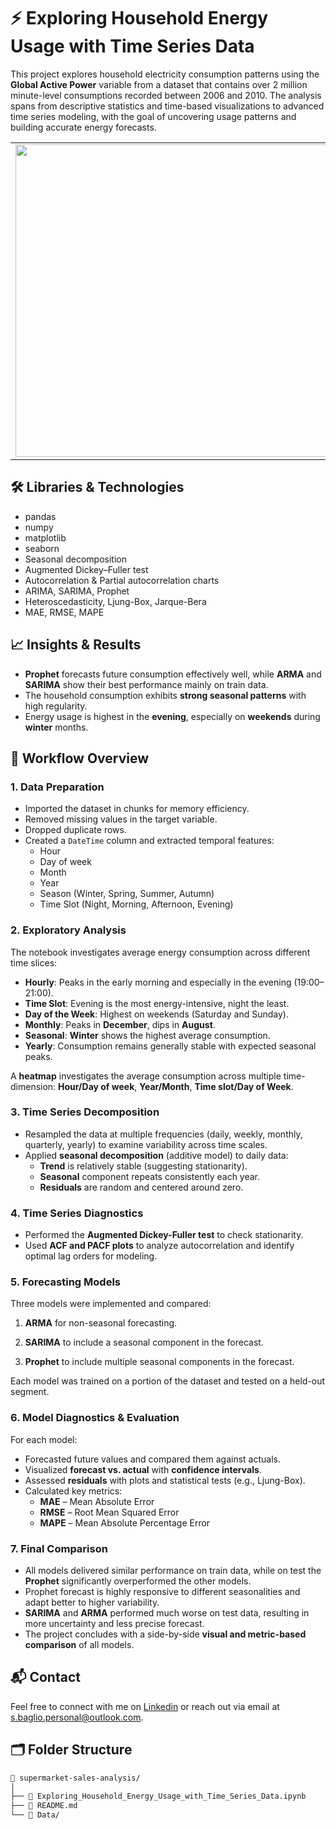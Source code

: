 # ⚡ Exploring Household Energy Usage with Time Series Data

This project explores household electricity consumption patterns using the **Global Active Power** variable from a dataset that contains over 2 million minute-level consumptions recorded between 2006 and 2010. The analysis spans from descriptive statistics and time-based visualizations to advanced time series modeling, with the goal of uncovering usage patterns and building accurate energy forecasts.



<table>
  <tr>
    <td><img src="https://github.com/user-attachments/assets/8ec7e5a0-d7fa-4ea2-801b-3397ce93ab60" width="650" height="500"/></td>
    <td><img src="https://github.com/user-attachments/assets/d5261acb-c8b3-4f59-9a7f-1e78ddbb6364" width="500" height="500"/></td>
  </tr>
</table>

## 🛠️ Libraries & Technologies
- pandas
- numpy
- matplotlib
- seaborn
- Seasonal decomposition
- Augmented Dickey–Fuller test
- Autocorrelation & Partial autocorrelation charts
- ARIMA, SARIMA, Prophet
- Heteroscedasticity, Ljung-Box, Jarque-Bera
- MAE, RMSE, MAPE

## 📈 Insights & Results
- **Prophet** forecasts future consumption effectively well, while **ARMA** and **SARIMA** show their best performance mainly on train data.
- The household consumption exhibits **strong seasonal patterns** with high regularity.
- Energy usage is highest in the **evening**, especially on **weekends** during **winter** months.

## 🧱 Workflow Overview
### 1. Data Preparation

- Imported the dataset in chunks for memory efficiency.
- Removed missing values in the target variable.
- Dropped duplicate rows.
- Created a `DateTime` column and extracted temporal features:
  - Hour
  - Day of week
  - Month
  - Year
  - Season (Winter, Spring, Summer, Autumn)
  - Time Slot (Night, Morning, Afternoon, Evening)

### 2. Exploratory Analysis

The notebook investigates average energy consumption across different time slices:

- **Hourly**: Peaks in the early morning and especially in the evening (19:00–21:00).
- **Time Slot**: Evening is the most energy-intensive, night the least.
- **Day of the Week**: Highest on weekends (Saturday and Sunday).
- **Monthly**: Peaks in **December**, dips in **August**.
- **Seasonal**: **Winter** shows the highest average consumption.
- **Yearly**: Consumption remains generally stable with expected seasonal peaks.

A **heatmap** investigates the average consumption across multiple time-dimension: **Hour/Day of week**, **Year/Month**, **Time slot/Day of Week**.


### 3. Time Series Decomposition

- Resampled the data at multiple frequencies (daily, weekly, monthly, quarterly, yearly) to examine variability across time scales.
- Applied **seasonal decomposition** (additive model) to daily data:
  - **Trend** is relatively stable (suggesting stationarity).
  - **Seasonal** component repeats consistently each year.
  - **Residuals** are random and centered around zero.

### 4. Time Series Diagnostics

- Performed the **Augmented Dickey-Fuller test** to check stationarity.
- Used **ACF and PACF plots** to analyze autocorrelation and identify optimal lag orders for modeling.

### 5. Forecasting Models

Three models were implemented and compared:

1. **ARMA** for non-seasonal forecasting.

2. **SARIMA** to include a seasonal component in the forecast.

3. **Prophet** to include multiple seasonal components in the forecast.

Each model was trained on a portion of the dataset and tested on a held-out segment.

### 6. Model Diagnostics & Evaluation

For each model:

- Forecasted future values and compared them against actuals.
- Visualized **forecast vs. actual** with **confidence intervals**.
- Assessed **residuals** with plots and statistical tests (e.g., Ljung-Box).
- Calculated key metrics:
  - **MAE** – Mean Absolute Error
  - **RMSE** – Root Mean Squared Error
  - **MAPE** – Mean Absolute Percentage Error


### 7. Final Comparison

- All models delivered similar performance on train data, while on test the **Prophet** significantly overperformed the other models.
- Prophet forecast is highly responsive to different seasonalities and adapt better to higher variability.
- **SARIMA** and **ARMA** performed much worse on test data, resulting in more uncertainty and less precise forecast.
- The project concludes with a side-by-side **visual and metric-based comparison** of all models.

## 📬 Contact
Feel free to connect with me on [Linkedin](https://www.linkedin.com/in/stefano-baglio/) or reach out via email at s.baglio.personal@outlook.com.


## 🗂️ Folder Structure

```bash
📁 supermarket-sales-analysis/
│
├── 📓 Exploring_Household_Energy_Usage_with_Time_Series_Data.ipynb
├── 📄 README.md
└── 📁 Data/

